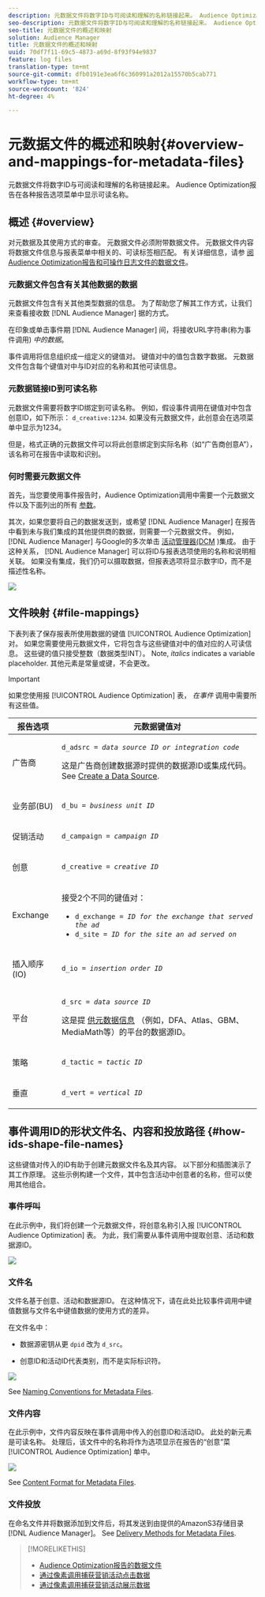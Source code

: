 ```yaml
---
description: 元数据文件将数字ID与可阅读和理解的名称链接起来。 Audience Optimization报告在各种报告选项菜单中显示可读名称。
seo-description: 元数据文件将数字ID与可阅读和理解的名称链接起来。 Audience Optimization报告在各种报告选项菜单中显示可读名称。
seo-title: 元数据文件的概述和映射
solution: Audience Manager
title: 元数据文件的概述和映射
uuid: 70df7f11-69c5-4873-a69d-8f93f94e9837
feature: log files
translation-type: tm+mt
source-git-commit: dfb0191e3ea6f6c360991a2012a15570b5cab771
workflow-type: tm+mt
source-wordcount: '824'
ht-degree: 4%

---
```



# 元数据文件的概述和映射{#overview-and-mappings-for-metadata-files}

元数据文件将数字ID与可阅读和理解的名称链接起来。 Audience Optimization报告在各种报告选项菜单中显示可读名称。

## 概述 {#overview}

对元数据及其使用方式的审查。 元数据文件必须附带数据文件。 元数据文件内容将数据文件信息与报表菜单中相关的、可读标签相匹配。 有关详细信息，请参 [阅Audience Optimization报告和可操作日志文件的数据文件](../../../reporting/audience-optimization-reports/metadata-files-intro/datafiles-intro.md)。

### 元数据文件包含有关其他数据的数据

元数据文件包含有关其他类型数据的信息。 为了帮助您了解其工作方式，让我们来查看接收数 [!DNL Audience Manager] 据的方式。

在印象或单击事件期 [!DNL Audience Manager] 间，将接收URL字符串(称为事件调用) *中的数据*。

事件调用将信息组织成一组定义的键值对。 键值对中的值包含数字数据。 元数据文件包含每个键值对中与ID对应的名称和其他可读信息。

### 元数据链接ID到可读名称

元数据文件需要将数字ID绑定到可读名称。 例如，假设事件调用在键值对中包含创意ID，如下所示： `d_creative:1234`. 如果没有元数据文件，此创意会在选项菜单中显示为1234。

但是，格式正确的元数据文件可以将此创意绑定到实际名称（如“广告商创意A”），该名称可在报告中读取和识别。

### 何时需要元数据文件

首先，当您要使用事件报告时，Audience Optimization调用中需要一个元数据文件以及下面列出的所有 [参数](../../../reporting/audience-optimization-reports/audience-optimization-reports.md)。

其次，如果您要将自己的数据发送到，或希望 [!DNL Audience Manager] 在报告中看到未与我们集成的其他提供商的数据，则需要一个元数据文件。 例如， [!DNL Audience Manager] 与Google的多次单击 [活动管理器(DCM](../../../reporting/audience-optimization-reports/aor-advertisers/import-dcm.md) )集成。 由于这种关系， [!DNL Audience Manager] 可以将ID与报表选项使用的名称和说明相关联。 如果没有集成，我们仍可以摄取数据，但报表选项将显示数字ID，而不是描述性名称。

![](assets/metadata_menu.png)

## 文件映射 {#file-mappings}

下表列表了保存报表所使用数据的键值 [!UICONTROL Audience Optimization] 对。 如果您需要使用元数据文件，它将包含与这些键值对中的值对应的人可读信息。 这些键的值只接受整数（数据类型INT）。 Note, *italics* indicates a variable placeholder. 其他元素是常量或键，不会更改。

>[!IMPORTANT]
>
>如果您使用报 [!UICONTROL Audience Optimization] 表， *在事件* 调用中需要所有这些值。

<table id="table_B2C8C493080E449CA71C4EF07D9476BD"> 
 <thead> 
  <tr> 
   <th colname="col1" class="entry"> 报告选项 </th> 
   <th colname="col2" class="entry"> 元数据键值对 </th> 
  </tr> 
 </thead>
 <tbody> 
  <tr> 
   <td colname="col1"> <p>广告商 </p> </td> 
   <td colname="col2"> <p> <code>d_adsrc = <i>data source ID or integration code</i></code> </p> <p>这是广告商创建数据源时提供的数据源ID或集成代码。 See <a href="../../../features/manage-datasources.md#create-data-source"> Create a Data Source</a>. </p> </td> 
  </tr> 
  <tr> 
   <td colname="col1"> <p>业务部(BU) </p> </td> 
   <td colname="col2"> <p> <code>d_bu = <i>business unit ID</i></code> </p> </td> 
  </tr> 
  <tr> 
   <td colname="col1"> <p>促销活动 </p> </td> 
   <td colname="col2"> <p> <code>d_campaign = <i>campaign ID</i></code> </p> </td> 
  </tr> 
  <tr> 
   <td colname="col1"> <p>创意 </p> </td> 
   <td colname="col2"> <p> <code>d_creative = <i>creative ID</i></code> </p> </td> 
  </tr> 
  <tr> 
   <td colname="col1"> <p>Exchange </p> </td> 
   <td colname="col2"> <p>接受2个不同的键值对： </p> 
    <ul id="ul_3B3B751A8A134096B0912E81A0983B9D"> 
     <li id="li_57BAC45A7B274AB695945E174A4D8A35"> <code>d_exchange = <i>ID for the exchange that served the ad</i></code> </li> 
     <li id="li_CCDF00DE59D3451C8EF590DD3E1A806D"> <code>d_site = <i>ID for the site an ad served on</i></code> </li> 
    </ul> </td> 
  </tr> 
  <tr> 
   <td colname="col1"> <p>插入顺序(IO) </p> </td> 
   <td colname="col2"> <p> <code>d_io = <i>insertion order ID</i></code> </p> </td> 
  </tr> 
  <tr> 
   <td colname="col1"> <p>平台 </p> </td> 
   <td colname="col2"> <p> <code>d_src = <i>data source ID</i></code> </p> <p>这是提 <a href="../../../features/datasources-list-and-settings.md#data-sources-list-and-settings"> 供元数据信息</a> （例如，DFA、Atlas、GBM、MediaMath等）的平台的数据源ID。 </p> </td> 
  </tr> 
  <tr> 
   <td colname="col1"> <p>策略 </p> </td> 
   <td colname="col2"> <p> <code>d_tactic = <i>tactic ID</i></code> </p> </td> 
  </tr> 
  <tr> 
   <td colname="col1"> <p>垂直 </p> </td> 
   <td colname="col2"> <p> <code>d_vert = <i>vertical ID</i></code> </p> </td> 
  </tr> 
 </tbody> 
</table>

## 事件调用ID的形状文件名、内容和投放路径 {#how-ids-shape-file-names}

这些键值对传入的ID有助于创建元数据文件名及其内容。 以下部分和插图演示了其工作原理。 这些示例构建一个文件，其中包含活动中创意者的名称，但可以使用其他组合。

### 事件呼叫

在此示例中，我们将创建一个元数据文件，将创意名称引入报 [!UICONTROL Audience Optimization] 表。 为此，我们需要从事件调用中提取创意、活动和数据源ID。

![](assets/metadata_file_event.png)

### 文件名

文件名基于创意、活动和数据源ID。 在这种情况下，请在此处比较事件调用中键值数据与文件名中键值数据的使用方式的差异。

在文件名中：

* 数据源密钥从更 `dpid` 改为 `d_src`。

* 创意ID和活动ID代表类别，而不是实际标识符。

![](assets/metadata_file_name.png)

See [Naming Conventions for Metadata Files](../../../reporting/audience-optimization-reports/metadata-files-intro/metadata-file-names.md).

### 文件内容

在此示例中，文件内容反映在事件调用中传入的创意ID和活动ID。 此处的新元素是可读名称。 处理后，该文件中的名称将作为选项显示在报告的“创意”菜 [!UICONTROL Audience Optimization] 单中。

![](assets/metadata_file_contents.png)

See [Content Format for Metadata Files](../../../reporting/audience-optimization-reports/metadata-files-intro/metadata-file-contents.md).

### 文件投放

在命名文件并将数据添加到文件后，将其发送到由提供的AmazonS3存储目录 [!DNL Audience Manager]。 See [Delivery Methods for Metadata Files](../../../reporting/audience-optimization-reports/metadata-files-intro/metadata-delivery-methods.md).

>[!MORELIKETHIS]
>
>* [Audience Optimization报告的数据文件](../../../reporting/audience-optimization-reports/metadata-files-intro/datafiles-intro.md)
>* [通过像素调用捕获营销活动点击数据](../../../integration/media-data-integration/click-data-pixels.md)
>* [通过像素调用捕获营销活动展示数据](../../../integration/media-data-integration/impression-data-pixels.md)

